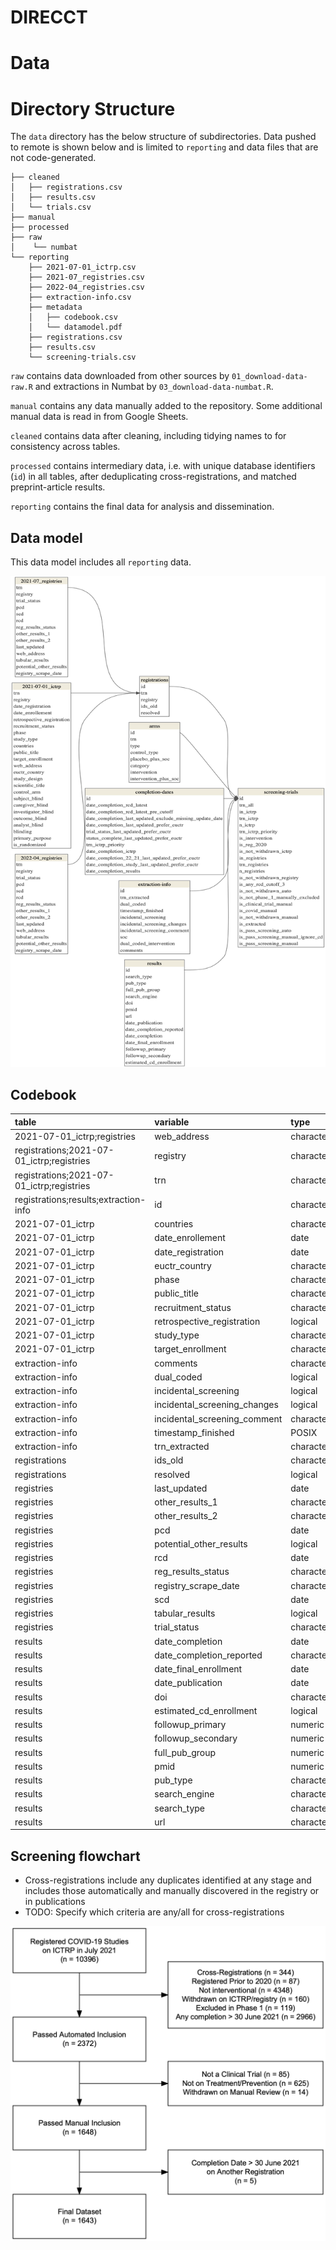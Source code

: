 
<!-- README.md is generated from README.Rmd. Please edit that file -->

# DIRECCT

# Data

# Directory Structure

The `data` directory has the below structure of subdirectories. Data
pushed to remote is shown below and is limited to `reporting` and data
files that are not code-generated.

    ├── cleaned
    │   ├── registrations.csv
    │   ├── results.csv
    │   └── trials.csv
    ├── manual
    ├── processed
    ├── raw
    │    └── numbat
    └── reporting
        ├── 2021-07-01_ictrp.csv
        ├── 2021-07_registries.csv
        ├── 2022-04_registries.csv
        ├── extraction-info.csv
        ├── metadata
        │   ├── codebook.csv
        │   └── datamodel.pdf
        ├── registrations.csv
        ├── results.csv
        └── screening-trials.csv

`raw` contains data downloaded from other sources by
`01_download-data-raw.R` and extractions in Numbat by
`03_download-data-numbat.R`.

`manual` contains any data manually added to the repository. Some
additional manual data is read in from Google Sheets.

`cleaned` contains data after cleaning, including tidying names to for
consistency across tables.

`processed` contains intermediary data, i.e. with unique database
identifiers (`id`) in all tables, after deduplicating
cross-registrations, and matched preprint-article results.

`reporting` contains the final data for analysis and dissemination.

## Data model

This data model includes all `reporting` data.

![data-model](data/reporting/metadata/datamodel.png)

## Codebook

| table                                     | variable                     | type      | description |
|:------------------------------------------|:-----------------------------|:----------|:------------|
| 2021-07-01_ictrp;registries               | web_address                  | character | NA          |
| registrations;2021-07-01_ictrp;registries | registry                     | character | NA          |
| registrations;2021-07-01_ictrp;registries | trn                          | character | NA          |
| registrations;results;extraction-info     | id                           | character | NA          |
| 2021-07-01_ictrp                          | countries                    | character | NA          |
| 2021-07-01_ictrp                          | date_enrollement             | date      | NA          |
| 2021-07-01_ictrp                          | date_registration            | date      | NA          |
| 2021-07-01_ictrp                          | euctr_country                | character | NA          |
| 2021-07-01_ictrp                          | phase                        | character | NA          |
| 2021-07-01_ictrp                          | public_title                 | character | NA          |
| 2021-07-01_ictrp                          | recruitment_status           | character | NA          |
| 2021-07-01_ictrp                          | retrospective_registration   | logical   | NA          |
| 2021-07-01_ictrp                          | study_type                   | character | NA          |
| 2021-07-01_ictrp                          | target_enrollment            | character | NA          |
| extraction-info                           | comments                     | character | NA          |
| extraction-info                           | dual_coded                   | logical   | NA          |
| extraction-info                           | incidental_screening         | logical   | NA          |
| extraction-info                           | incidental_screening_changes | logical   | NA          |
| extraction-info                           | incidental_screening_comment | character | NA          |
| extraction-info                           | timestamp_finished           | POSIX     | NA          |
| extraction-info                           | trn_extracted                | character | NA          |
| registrations                             | ids_old                      | character | NA          |
| registrations                             | resolved                     | logical   | NA          |
| registries                                | last_updated                 | date      | NA          |
| registries                                | other_results_1              | character | NA          |
| registries                                | other_results_2              | character | NA          |
| registries                                | pcd                          | date      | NA          |
| registries                                | potential_other_results      | logical   | NA          |
| registries                                | rcd                          | date      | NA          |
| registries                                | reg_results_status           | character | NA          |
| registries                                | registry_scrape_date         | character | NA          |
| registries                                | scd                          | date      | NA          |
| registries                                | tabular_results              | logical   | NA          |
| registries                                | trial_status                 | character | NA          |
| results                                   | date_completion              | date      | NA          |
| results                                   | date_completion_reported     | character | NA          |
| results                                   | date_final_enrollment        | date      | NA          |
| results                                   | date_publication             | date      | NA          |
| results                                   | doi                          | character | NA          |
| results                                   | estimated_cd_enrollment      | logical   | NA          |
| results                                   | followup_primary             | numeric   | NA          |
| results                                   | followup_secondary           | numeric   | NA          |
| results                                   | full_pub_group               | numeric   | NA          |
| results                                   | pmid                         | numeric   | NA          |
| results                                   | pub_type                     | character | NA          |
| results                                   | search_engine                | character | NA          |
| results                                   | search_type                  | character | NA          |
| results                                   | url                          | character | NA          |

## Screening flowchart

- Cross-registrations include any duplicates identified at any stage and
  includes those automatically and manually discovered in the registry
  or in publications
- TODO: Specify which criteria are any/all for cross-registrations

![flowchart](data/reporting/metadata/flow-trials.png)
